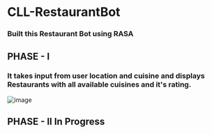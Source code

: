 # CLL-RestaurantBot
<h3>Built this Restaurant Bot using RASA</h3>
<h2>PHASE - I</h2>
<h3>It takes input from user location and cuisine and displays Restaurants with all available cuisines and it's rating.</h3>

![image](https://user-images.githubusercontent.com/66173499/121783611-3a31ab80-cbcd-11eb-997c-492633736f57.png)

<h2>PHASE - II In Progress</h2>
